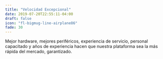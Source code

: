 ```yaml
---
title: "Velocidad Excepcional"
date: 2019-07-20T22:55:11-04:00
draft: false
icon: "fl-bigmug-line-airplane86"
fade: 30
---
```

Mejor hardware, mejores periféricos, experiencia de servicio, personal capacitado y años de experiencia hacen que nuestra plataforma sea la más rápida del mercado, garantizado.